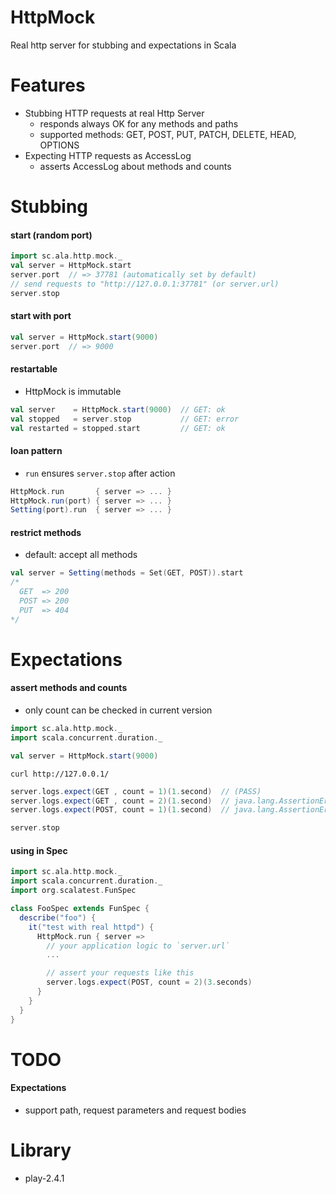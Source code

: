 # HttpMock

Real http server for stubbing and expectations in Scala

Features
========

- Stubbing HTTP requests at real Http Server
  - responds always OK for any methods and paths
  - supported methods: GET, POST, PUT, PATCH, DELETE, HEAD, OPTIONS
- Expecting HTTP requests as AccessLog
  - asserts AccessLog about methods and counts

Stubbing
========

#### start (random port)

```scala
import sc.ala.http.mock._
val server = HttpMock.start
server.port  // => 37781 (automatically set by default)
// send requests to "http://127.0.0.1:37781" (or server.url)
server.stop
```

#### start with port

```scala
val server = HttpMock.start(9000)
server.port  // => 9000
```

#### restartable

- HttpMock is immutable

```scala
val server    = HttpMock.start(9000)  // GET: ok
val stopped   = server.stop           // GET: error
val restarted = stopped.start         // GET: ok
```

#### loan pattern

- `run` ensures `server.stop` after action

```scala
HttpMock.run       { server => ... }
HttpMock.run(port) { server => ... }
Setting(port).run  { server => ... }
```

#### restrict methods

- default: accept all methods

```scala
val server = Setting(methods = Set(GET, POST)).start
/*
  GET  => 200
  POST => 200
  PUT  => 404
*/
```

Expectations
============

#### assert methods and counts

- only count can be checked in current version

```scala
import sc.ala.http.mock._
import scala.concurrent.duration._

val server = HttpMock.start(9000)
```

```shell
curl http://127.0.0.1/
```

```scala
server.logs.expect(GET , count = 1)(1.second)  // (PASS)
server.logs.expect(GET , count = 2)(1.second)  // java.lang.AssertionError
server.logs.expect(POST, count = 1)(1.second)  // java.lang.AssertionError

server.stop
```

#### using in Spec

```scala
import sc.ala.http.mock._
import scala.concurrent.duration._
import org.scalatest.FunSpec

class FooSpec extends FunSpec {
  describe("foo") {
    it("test with real httpd") {
      HttpMock.run { server =>
        // your application logic to `server.url`
        ...

        // assert your requests like this
        server.logs.expect(POST, count = 2)(3.seconds)
      }
    }
  }
}
```


TODO
====

#### Expectations

- support path, request parameters and request bodies

Library
=======

- play-2.4.1

